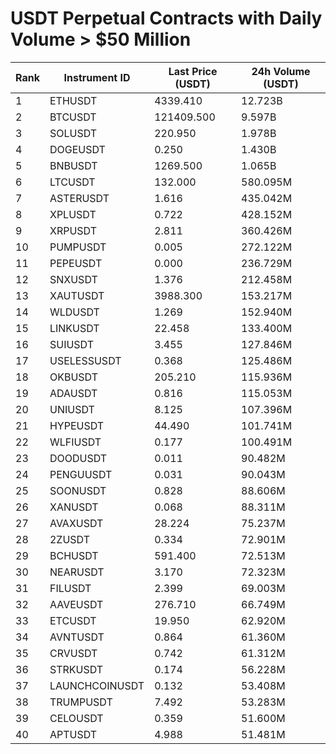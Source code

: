 # USDT Perpetual Contracts with Daily Volume > $50 Million

| Rank | Instrument ID | Last Price (USDT) | 24h Volume (USDT) |
|------|---------------|-------------------|-------------------|
| 1 | ETHUSDT | 4339.410 | 12.723B |
| 2 | BTCUSDT | 121409.500 | 9.597B |
| 3 | SOLUSDT | 220.950 | 1.978B |
| 4 | DOGEUSDT | 0.250 | 1.430B |
| 5 | BNBUSDT | 1269.500 | 1.065B |
| 6 | LTCUSDT | 132.000 | 580.095M |
| 7 | ASTERUSDT | 1.616 | 435.042M |
| 8 | XPLUSDT | 0.722 | 428.152M |
| 9 | XRPUSDT | 2.811 | 360.426M |
| 10 | PUMPUSDT | 0.005 | 272.122M |
| 11 | PEPEUSDT | 0.000 | 236.729M |
| 12 | SNXUSDT | 1.376 | 212.458M |
| 13 | XAUTUSDT | 3988.300 | 153.217M |
| 14 | WLDUSDT | 1.269 | 152.940M |
| 15 | LINKUSDT | 22.458 | 133.400M |
| 16 | SUIUSDT | 3.455 | 127.846M |
| 17 | USELESSUSDT | 0.368 | 125.486M |
| 18 | OKBUSDT | 205.210 | 115.936M |
| 19 | ADAUSDT | 0.816 | 115.053M |
| 20 | UNIUSDT | 8.125 | 107.396M |
| 21 | HYPEUSDT | 44.490 | 101.741M |
| 22 | WLFIUSDT | 0.177 | 100.491M |
| 23 | DOODUSDT | 0.011 | 90.482M |
| 24 | PENGUUSDT | 0.031 | 90.043M |
| 25 | SOONUSDT | 0.828 | 88.606M |
| 26 | XANUSDT | 0.068 | 88.311M |
| 27 | AVAXUSDT | 28.224 | 75.237M |
| 28 | 2ZUSDT | 0.334 | 72.901M |
| 29 | BCHUSDT | 591.400 | 72.513M |
| 30 | NEARUSDT | 3.170 | 72.323M |
| 31 | FILUSDT | 2.399 | 69.003M |
| 32 | AAVEUSDT | 276.710 | 66.749M |
| 33 | ETCUSDT | 19.950 | 62.920M |
| 34 | AVNTUSDT | 0.864 | 61.360M |
| 35 | CRVUSDT | 0.742 | 61.312M |
| 36 | STRKUSDT | 0.174 | 56.228M |
| 37 | LAUNCHCOINUSDT | 0.132 | 53.408M |
| 38 | TRUMPUSDT | 7.492 | 53.283M |
| 39 | CELOUSDT | 0.359 | 51.600M |
| 40 | APTUSDT | 4.988 | 51.481M |
